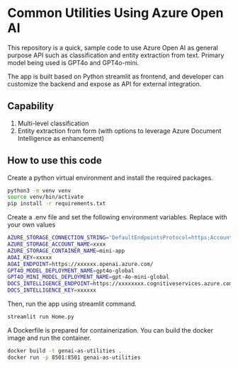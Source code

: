 # Common Utilities Using Azure Open AI
This repository is a quick, sample code to use Azure Open AI as general purpose API such as classification and entity extraction from text. Primary model being used is GPT4o and GPT4o-mini.

The app is built based on Python streamlit as frontend, and developer can customize the backend and expose as API for external integration.

## Capability
1. Multi-level classification
2. Entity extraction from form (with options to leverage Azure Document Intelligence as enhancement)

## How to use this code
Create a python virtual environment and install the required packages.
```bash
python3 -m venv venv
source venv/bin/activate
pip install -r requirements.txt
```

Create a .env file and set the following environment variables. Replace with your own values
```bash
AZURE_STORAGE_CONNECTION_STRING='DefaultEndpointsProtocol=https;AccountName=xxxx;AccountKey=xxxx;EndpointSuffix=core.windows.net'
AZURE_STORAGE_ACCOUNT_NAME=xxxx
AZURE_STORAGE_CONTAINER_NAME=mini-app
AOAI_KEY=xxxxx
AOAI_ENDPOINT=https://xxxxxx.openai.azure.com/
GPT4O_MODEL_DEPLOYMENT_NAME=gpt4o-global
GPT4O_MINI_MODEL_DEPLOYMENT_NAME=gpt-4o-mini-global
DOCS_INTELLIGENCE_ENDPOINT=https://xxxxxxxx.cognitiveservices.azure.com/
DOCS_INTELLIGENCE_KEY=xxxxxx
```

Then, run the app using streamlit command.
```bash
streamlit run Home.py
```

A Dockerfile is prepared for containerization. You can build the docker image and run the container.
```bash
docker build -t genai-as-utilities .
docker run -p 8501:8501 genai-as-utilities
```
